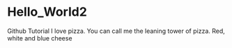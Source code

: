 # Hello_World2
Github Tutorial
I love pizza. You can call me the leaning tower of pizza. Red, white and blue cheese
